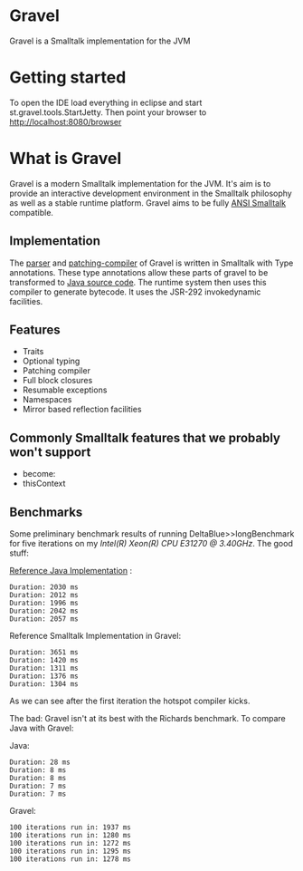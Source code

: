 Gravel
======

Gravel is a Smalltalk implementation for the JVM


Getting started
===============

To open the IDE load everything in eclipse and start st.gravel.tools.StartJetty. Then point your
browser to [http://localhost:8080/browser](http://localhost:8080/browser)

What is Gravel
==============

Gravel is a modern Smalltalk implementation for the JVM. It's aim is to provide an interactive 
development environment in the Smalltalk philosophy as well as a stable runtime platform. Gravel 
aims to be fully [ANSI Smalltalk](http://wiki.squeak.org/squeak/172) compatible.

Implementation
--------------
The [parser](https://github.com/gravel-st/gravel/tree/master/src/main/st/Parser/st/gravel/support/compiler/ast)
and [patching-compiler](https://github.com/gravel-st/gravel/tree/master/src/main/st/Parser-Compiler/st/gravel/support/compiler/jvm)
of Gravel is written in Smalltalk with Type annotations. These type annotations allow these parts of gravel
to be transformed to [Java source code](https://github.com/gravel-st/gravel/tree/master/src/main/java/st/gravel/support/compiler).
The runtime system then uses this compiler to generate bytecode. It uses the JSR-292 invokedynamic facilities.

Features
--------
 - Traits
 - Optional typing
 - Patching compiler
 - Full block closures
 - Resumable exceptions
 - Namespaces
 - Mirror based reflection facilities
 
Commonly Smalltalk features that we probably won't support
--------
 - become:
 - thisContext
 
Benchmarks
----------
Some preliminary benchmark results of running DeltaBlue>>longBenchmark for five iterations on my *Intel(R) Xeon(R) CPU E31270 @ 3.40GHz*. The good stuff:

[Reference Java Implementation](https://github.com/gravel-st/gravel/blob/master/src/test/java/st/gravel/benchmark/DeltaBlue.java) :
```
Duration: 2030 ms
Duration: 2012 ms
Duration: 1996 ms
Duration: 2042 ms
Duration: 2057 ms
```

Reference Smalltalk Implementation in Gravel:
```
Duration: 3651 ms
Duration: 1420 ms
Duration: 1311 ms
Duration: 1376 ms
Duration: 1304 ms
```
As we can see after the first iteration the hotspot compiler kicks.

The bad: Gravel isn't at its best with the Richards benchmark. To compare Java with Gravel:

Java:
```
Duration: 28 ms
Duration: 8 ms
Duration: 8 ms
Duration: 7 ms
Duration: 7 ms
```

Gravel:
```
100 iterations run in: 1937 ms
100 iterations run in: 1280 ms
100 iterations run in: 1272 ms
100 iterations run in: 1295 ms
100 iterations run in: 1278 ms
```
